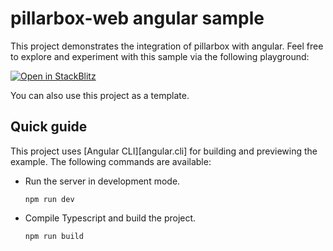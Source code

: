 # pillarbox-web angular sample

This project demonstrates the integration of pillarbox with angular. Feel free to explore and
experiment with this sample via the following playground:

[![Open in StackBlitz](https://developer.stackblitz.com/img/open_in_stackblitz.svg)][stackblitz]

You can also use this project as a template.

## Quick guide

This project uses [Angular CLI][angular.cli] for building and previewing the example. The following
commands are available:

- Run the server in development mode.
  ```shell
  npm run dev
  ```

- Compile Typescript and build the project.
  ```shell
  npm run build
  ```

[stackblitz]: https://stackblitz.com/github/srgssr/pillarbox-web-demo/tree/main/samples/angular

[angular]:https://angular.io/cli

